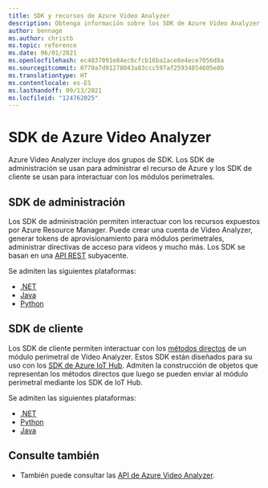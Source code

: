 ```yaml
---
title: SDK y recursos de Azure Video Analyzer
description: Obtenga información sobre los SDK de Azure Video Analyzer.
author: bennage
ms.author: christb
ms.topic: reference
ms.date: 06/01/2021
ms.openlocfilehash: ec4837091e84ec6cfcb16ba1ace8e4ece7056d8a
ms.sourcegitcommit: 0770a7d91278043a83ccc597af25934854605e8b
ms.translationtype: HT
ms.contentlocale: es-ES
ms.lasthandoff: 09/13/2021
ms.locfileid: "124762025"
---
```

# <a name="azure-video-analyzer-sdks"></a>SDK de Azure Video Analyzer

Azure Video Analyzer incluye dos grupos de SDK. Los SDK de administración se usan para administrar el recurso de Azure y los SDK de cliente se usan para interactuar con los módulos perimetrales.

## <a name="management-sdks"></a>SDK de administración

Los SDK de administración permiten interactuar con los recursos expuestos por Azure Resource Manager. Puede crear una cuenta de Video Analyzer, generar tokens de aprovisionamiento para módulos perimetrales, administrar directivas de acceso para vídeos y mucho más. Los SDK se basan en una [API REST](/rest/api/videoanalyzer/?branch=video) subyacente.

Se admiten las siguientes plataformas:

- [.NET](https://aka.ms/ava/sdk/mgt/net)
- [Java](https://aka.ms/ava/sdk/mgt/java)
- [Python](https://aka.ms/ava/sdk/mgt/python)

## <a name="client-sdks"></a>SDK de cliente

Los SDK de cliente permiten interactuar con los [métodos directos][docs-direct-methods] de un módulo perimetral de Video Analyzer. Estos SDK están diseñados para su uso con los [SDK de Azure IoT Hub][docs-iot-hub-sdks]. Admiten la construcción de objetos que representan los métodos directos que luego se pueden enviar al módulo perimetral mediante los SDK de IoT Hub.

Se admiten las siguientes plataformas:

- [.NET](https://aka.ms/ava/sdk/client/net)
- [Python](https://aka.ms/ava/sdk/client/python)
- [Java](https://aka.ms/ava/sdk/client/java)

## <a name="see-also"></a>Consulte también

- También puede consultar las [API de Azure Video Analyzer](/rest/api/videoanalyzer/).

<!-- links -->
[docs-direct-methods]: direct-methods.md
[docs-iot-hub-sdks]: ../../iot-hub/iot-hub-devguide-sdks.md

[REST API]: https://aka.ms/ava/api/rest